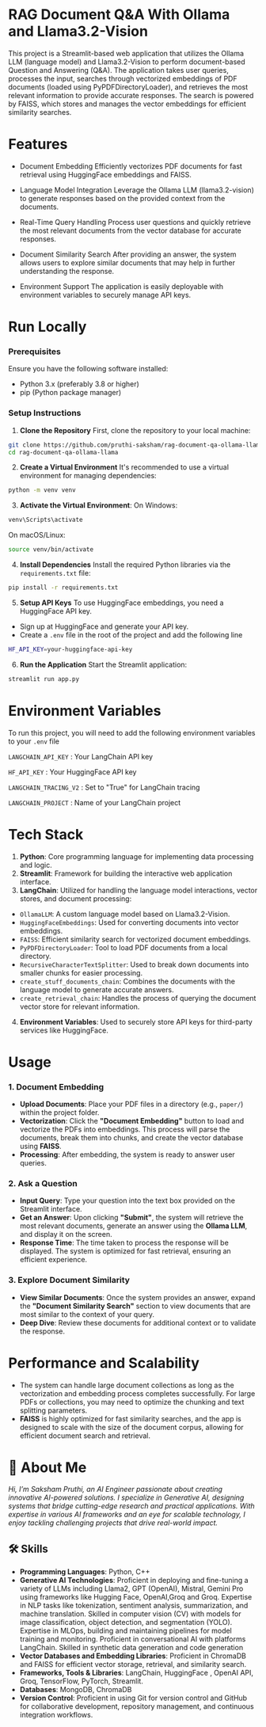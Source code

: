 
# RAG Document Q&A With Ollama and Llama3.2-Vision

This project is a Streamlit-based web application that utilizes the Ollama LLM (language model) and Llama3.2-Vision to perform document-based Question and Answering (Q&A). The application takes user queries, processes the input, searches through vectorized embeddings of PDF documents (loaded using PyPDFDirectoryLoader), and retrieves the most relevant information to provide accurate responses. The search is powered by FAISS, which stores and manages the vector embeddings for efficient similarity searches.

# Features

+ Document Embedding
Efficiently vectorizes PDF documents for fast retrieval using HuggingFace embeddings and FAISS.

+ Language Model Integration
Leverage the Ollama LLM (llama3.2-vision) to generate responses based on the provided context from the documents.

+ Real-Time Query Handling
Process user questions and quickly retrieve the most relevant documents from the vector database for accurate responses.

+ Document Similarity Search
After providing an answer, the system allows users to explore similar documents that may help in further understanding the response.

+ Environment Support
 The application is easily deployable with environment variables to securely manage API keys.


# Run Locally
### Prerequisites
Ensure you have the following software installed:

+ Python 3.x (preferably 3.8 or higher)
+ pip (Python package manager)


### Setup Instructions



1. **Clone the Repository**
 First, clone the repository to your local machine:

```bash
git clone https://github.com/pruthi-saksham/rag-document-qa-ollama-llama.git
cd rag-document-qa-ollama-llama
```


2. **Create a Virtual Environment**
It's recommended to use a virtual environment for managing dependencies:

```bash
python -m venv venv
```


3. **Activate the Virtual Environment**:
 On Windows:
```bash
venv\Scripts\activate
```
On macOS/Linux:
```bash
source venv/bin/activate
```

4. **Install Dependencies**
 Install the required Python libraries via the `requirements.txt` file:
```bash
pip install -r requirements.txt
```

5. **Setup API Keys**
 To use HuggingFace embeddings, you need a HuggingFace API key.

+ Sign up at HuggingFace and generate your API key.
+ Create a `.env` file in the root of the project and add the following line
```bash
HF_API_KEY=your-huggingface-api-key
```

6. **Run the Application**
 Start the Streamlit application:
```bash
streamlit run app.py
```


# Environment Variables

To run this project, you will need to add the following environment variables to your `.env` file

`LANGCHAIN_API_KEY` : Your LangChain API key

`HF_API_KEY` :  Your HuggingFace API key

`LANGCHAIN_TRACING_V2` : Set to "True" for LangChain tracing

`LANGCHAIN_PROJECT` : Name of your LangChain project


# Tech Stack

1. **Python**: Core programming language for implementing data processing and logic.
2. **Streamlit**: Framework for building the interactive web application interface.
3. **LangChain**: Utilized for handling the language model interactions, vector stores, and document processing:
  - `OllamaLLM`: A custom language model based on Llama3.2-Vision.
  - `HuggingFaceEmbeddings`: Used for converting documents into vector embeddings.
  - `FAISS`: Efficient similarity search for vectorized document embeddings.
  - `PyPDFDirectoryLoader`: Tool to load PDF documents from a local directory.
  - `RecursiveCharacterTextSplitter`: Used to break down documents into smaller chunks for easier processing.
  - `create_stuff_documents_chain`: Combines the documents with the language model to generate accurate answers.
  - `create_retrieval_chain`: Handles the process of querying the document vector store for relevant information.
4. **Environment Variables**: Used to securely store API keys for third-party services like HuggingFace.



# Usage

### 1. Document Embedding

+ **Upload Documents**: Place your PDF files in a directory (e.g., `paper/`) within the project folder.
+ **Vectorization**: Click the **"Document Embedding"** button to load and vectorize the PDFs into embeddings. This process will parse the documents, break them into chunks, and create the vector database using **FAISS**.
+ **Processing**: After embedding, the system is ready to answer user queries.

### 2. Ask a Question

- **Input Query**: Type your question into the text box provided on the Streamlit interface.
- **Get an Answer**: Upon clicking **"Submit"**, the system will retrieve the most relevant documents, generate an answer using the **Ollama LLM**, and display it on the screen.
- **Response Time**: The time taken to process the response will be displayed. The system is optimized for fast retrieval, ensuring an efficient experience.

### 3. Explore Document Similarity

- **View Similar Documents**: Once the system provides an answer, expand the **"Document Similarity Search"** section to view documents that are most similar to the context of your query.
- **Deep Dive**: Review these documents for additional context or to validate the response.



# Performance and Scalability
- The system can handle large document collections as long as the vectorization and embedding process completes successfully. For large PDFs or collections, you may need to optimize the chunking and text splitting parameters.
- **FAISS** is highly optimized for fast similarity searches, and the app is designed to scale with the size of the document corpus, allowing for efficient document search and retrieval.
# 🚀 About Me
*Hi, I’m Saksham Pruthi, an AI Engineer passionate about creating innovative AI-powered solutions. I specialize in Generative AI, designing systems that bridge cutting-edge research and practical applications. With expertise in various AI frameworks and an eye for scalable technology, I enjoy tackling challenging projects that drive real-world impact.*


## 🛠 Skills
+ **Programming Languages**: Python, C++
+ **Generative AI Technologies**:  Proficient in deploying and fine-tuning a variety of LLMs including Llama2, GPT (OpenAI), Mistral, Gemini Pro  using frameworks like Hugging Face, OpenAI,Groq and Groq. Expertise in NLP tasks like tokenization, sentiment analysis, summarization, and machine translation. Skilled in computer vision (CV) with models for image classification, object detection, and segmentation (YOLO). Expertise in MLOps, building and maintaining pipelines for model training and monitoring. Proficient in conversational AI with platforms LangChain. Skilled in synthetic data generation and code generation
+ **Vector Databases and Embedding Libraries**: Proficient in ChromaDB and FAISS for efficient vector storage, retrieval, and similarity search.
+ **Frameworks, Tools & Libraries**: LangChain, HuggingFace , OpenAI API, Groq, TensorFlow, PyTorch, Streamlit.
+ **Databases**: MongoDB, ChromaDB
+ **Version Control**: Proficient in using Git for version control and GitHub for collaborative development, repository management, and continuous integration workflows.


